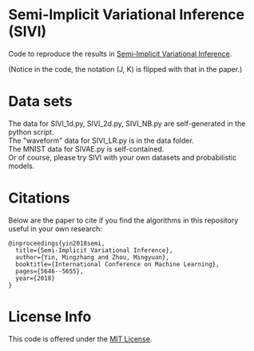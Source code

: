 # Semi-Implicit Variational Inference (SIVI)

Code to reproduce the results in [Semi-Implicit Variational Inference](http://proceedings.mlr.press/v80/yin18b/yin18b.pdf). 

(Notice in the code, the notation (J, K) is flipped with that in the paper.)

# Data sets
The data for SIVI_1d.py, SIVI_2d.py, SIVI_NB.py are self-generated in the python script.  <br />
The "waveform" data for SIVI_LR.py is in the data folder. <br />
The MNIST data for SIVAE.py is  self-contained. <br />
Or of course, please try SIVI with your own datasets and probabilistic models.<br />

# Citations

Below are the paper to cite if you find the algorithms in this repository useful in your own research:
```
@inproceedings{yin2018semi,
  title={Semi-Implicit Variational Inference},
  author={Yin, Mingzhang and Zhou, Mingyuan},
  booktitle={International Conference on Machine Learning},
  pages={5646--5655},
  year={2018}
}
```

# License Info

This code is offered under the [MIT License](https://opensource.org/licenses/MIT).

